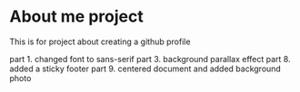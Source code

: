 # About me project

This is for project about creating a github profile

part 1. changed font to sans-serif 
part 3. background parallax effect
part 8. added a sticky footer
part 9. centered document and added background photo